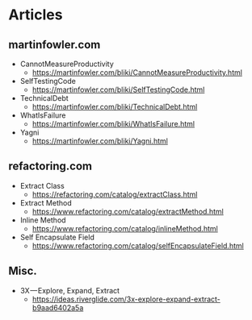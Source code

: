 # Articles
## martinfowler.com
* CannotMeasureProductivity
  * https://martinfowler.com/bliki/CannotMeasureProductivity.html
* SelfTestingCode
  * https://martinfowler.com/bliki/SelfTestingCode.html
* TechnicalDebt
  * https://martinfowler.com/bliki/TechnicalDebt.html
* WhatIsFailure
  * https://martinfowler.com/bliki/WhatIsFailure.html
* Yagni
  * https://martinfowler.com/bliki/Yagni.html

## refactoring.com
* Extract Class
  * https://refactoring.com/catalog/extractClass.html
* Extract Method
  * https://www.refactoring.com/catalog/extractMethod.html
* Inline Method
  * https://www.refactoring.com/catalog/inlineMethod.html
* Self Encapsulate Field
  * https://www.refactoring.com/catalog/selfEncapsulateField.html
## Misc.
* 3X — Explore, Expand, Extract
  * https://ideas.riverglide.com/3x-explore-expand-extract-b9aad6402a5a
